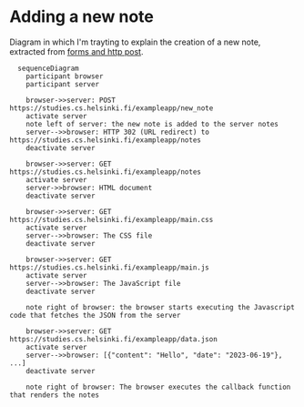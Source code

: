 # Adding a new note

Diagram in which I'm trayting to explain the creation of a new note, extracted from [forms and http post](https://fullstackopen.com/en/part0/fundamentals_of_web_apps#forms-and-http-post).

```mermaid
  sequenceDiagram
    participant browser
    participant server

    browser->>server: POST https://studies.cs.helsinki.fi/exampleapp/new_note
    activate server
    note left of server: the new note is added to the server notes
    server-->>browser: HTTP 302 (URL redirect) to https://studies.cs.helsinki.fi/exampleapp/notes
    deactivate server

    browser->>server: GET https://studies.cs.helsinki.fi/exampleapp/notes
    activate server
    server->>browser: HTML document
    deactivate server

    browser->>server: GET https://studies.cs.helsinki.fi/exampleapp/main.css
    activate server
    server-->>browser: The CSS file
    deactivate server

    browser->>server: GET https://studies.cs.helsinki.fi/exampleapp/main.js
    activate server
    server-->>browser: The JavaScript file
    deactivate server

    note right of browser: the browser starts executing the Javascript code that fetches the JSON from the server

    browser->>server: GET https://studies.cs.helsinki.fi/exampleapp/data.json
    activate server
    server-->>browser: [{"content": "Hello", "date": "2023-06-19"}, ...]
    deactivate server

    note right of browser: The browser executes the callback function that renders the notes

```
